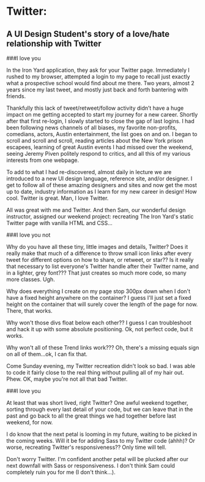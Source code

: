 # Twitter: 
## A UI Design Student's story of a love/hate relationship with Twitter

###I love you

In the Iron Yard application, they ask for your Twitter page. Immediately I rushed to my browser, attempted a login to my page to recall just exactly what a prospective school would find about me there. Two years, almost 2 years since my last tweet, and mostly just back and forth bantering with friends. 
	
Thankfully this lack of tweet/retweet/follow activity didn’t have a huge impact on me getting accepted to start my journey for a new career. Shortly after that first re-login, I slowly started to close the gap of last logins. I had been following news channels of all biases, my favorite non-profits, comedians, actors, Austin entertainment, the list goes on and on. I began to scroll and scroll and scroll, reading articles about the New York prison escapees, learning of great Austin events I had missed over the weekend, seeing Jeremy Piven politely respond to critics, and all this of my various interests from one webpage.
	
To add to what I had re-discovered, almost daily in lecture we are introduced to a new UI design language, reference site, and/or designer. I get to follow all of these amazing designers and sites and now get the most up to date, industry information as I learn for my new career in design! How cool. Twitter is great. Man, I love Twitter.
	
All was great with me and Twitter. And then Sam, our wonderful design instructor, assigned our weekend project: recreating The Iron Yard's static Twitter page with vanilla HTML and CSS…
	
###I love you not

Why do you have all these tiny, little images and details, Twitter? Does it really make that much of a difference to throw small icon links after every tweet for different options on how to share, or retweet, or star?? Is it really that necessary to list everyone's Twitter handle after their Twitter name, and in a lighter, grey font??? That just creates so much more code, so many more classes. Ugh.
	
Why does everything I create on my page stop 300px down when I don't have a fixed height anywhere on the container?  I guess I'll just set a fixed height on the container that will surely cover the length of the page for now. There, that works. 
	
Why won't those divs float below each other?? I guess I can troubleshoot and hack it up with some absolute positioning. Ok, not perfect code, but it works.
	
Why won't all of these Trend links work??? Oh, there's a missing equals sign on all of them…ok, I can fix that. 
	
Come Sunday evening, my Twitter recreation didn't look so bad. I was able to code it fairly close to the real thing without pulling all of my hair out. Phew. OK, maybe you're not all that bad Twitter.
	
###I love you

At least that was short lived, right Twitter? One awful weekend together, sorting through every last detail of your code, but we can leave that in the past and go back to all the great things we had together before last weekend, for now. 
	
I do know that the next petal is looming in my future, waiting to be picked in the coming weeks. Will it be for adding Sass to my Twitter code (ahhh)? Or worse, recreating Twitter's responsiveness?? Only time will tell.
	
Don't worry Twitter. I'm confident another petal will be plucked after our next downfall with Sass or responsiveness. I don't think Sam could completely ruin you for me (I don't think…).